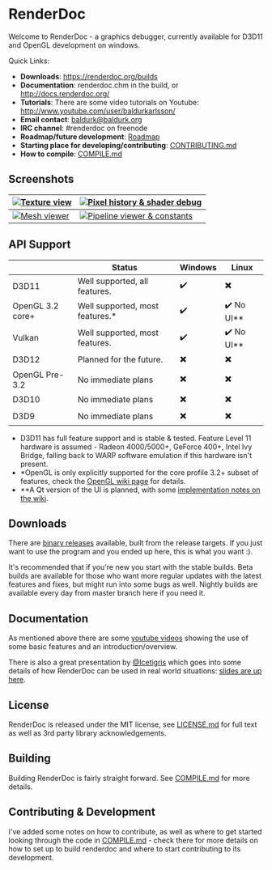 RenderDoc
==============

Welcome to RenderDoc - a graphics debugger, currently available for D3D11 and OpenGL development on windows. 

Quick Links:

* **Downloads**: https://renderdoc.org/builds
* **Documentation**: renderdoc.chm in the build, or http://docs.renderdoc.org/
* **Tutorials**: There are some video tutorials on Youtube: http://www.youtube.com/user/baldurkarlsson/
* **Email contact**: baldurk@baldurk.org
* **IRC channel**: #renderdoc on freenode
* **Roadmap/future development**: [Roadmap](https://github.com/baldurk/renderdoc/wiki/Roadmap)
* **Starting place for developing/contributing**: [CONTRIBUTING.md](CONTRIBUTING.md)
* **How to compile**: [COMPILE.md](COMPILE.md)

Screenshots
--------------

| [ ![Texture view](https://cloud.githubusercontent.com/assets/661798/9667117/3650453a-527a-11e5-9845-cebb26109b49.png) ](https://cloud.githubusercontent.com/assets/661798/8890997/634bf0f8-3316-11e5-9eb7-75d74e3a9356.png) | [ ![Pixel history & shader debug](https://cloud.githubusercontent.com/assets/661798/9667120/38e6d070-527a-11e5-884d-c7f11ca3e0da.png) ](https://cloud.githubusercontent.com/assets/661798/8891006/c7ad2670-3316-11e5-99e8-80f1f720f6f9.png) |
| --- | --- |
| [ ![Mesh viewer](https://cloud.githubusercontent.com/assets/661798/9667125/3ad817b8-527a-11e5-81d7-244b397092f0.png) ](https://cloud.githubusercontent.com/assets/661798/8891021/64ab5c9e-3317-11e5-827a-24002d174efc.png) | [ ![Pipeline viewer & constants](https://cloud.githubusercontent.com/assets/661798/9667129/3c5b143c-527a-11e5-9864-41ae50f74043.png) ](https://cloud.githubusercontent.com/assets/661798/8891033/ef5668ac-3317-11e5-82ff-adb97b040db1.png) |

API Support
--------------

|                  | Status                                 | Windows                  | Linux                           |
| ---------------- | -------------------------------------- | ------------------------ | ------------------------------- |
| D3D11            | Well supported, all features.          | :heavy_check_mark:       | :heavy_multiplication_x:        |
| OpenGL 3.2 core+ | Well supported, most features.\*       | :heavy_check_mark:       | :heavy_check_mark: No UI\*\*    |
| Vulkan           | Well supported, most features.         | :heavy_check_mark:       | :heavy_check_mark: No UI\*\*    |
| D3D12            | Planned for the future.                | :heavy_multiplication_x: | :heavy_multiplication_x:        |
| OpenGL Pre-3.2   | No immediate plans                     | :heavy_multiplication_x: | :heavy_multiplication_x:        |
| D3D10            | No immediate plans                     | :heavy_multiplication_x: | :heavy_multiplication_x:        |
| D3D9             | No immediate plans                     | :heavy_multiplication_x: | :heavy_multiplication_x:        |

* D3D11 has full feature support and is stable & tested. Feature Level 11 hardware is assumed - Radeon 4000/5000+, GeForce 400+, Intel Ivy Bridge, falling back to WARP software emulation if this hardware isn't present.
* \*OpenGL is only explicitly supported for the core profile 3.2+ subset of features, check the [OpenGL wiki page](https://github.com/baldurk/renderdoc/wiki/OpenGL) for details.
* \*\*A Qt version of the UI is planned, with some [implementation notes on the wiki](https://github.com/baldurk/renderdoc/wiki/QRenderDoc-Notes).

Downloads
--------------

There are [binary releases](https://renderdoc.org/builds) available, built from the release targets. If you just want to use the program and you ended up here, this is what you want :).

It's recommended that if you're new you start with the stable builds. Beta builds are available for those who want more regular updates with the latest features and fixes, but might run into some bugs as well. Nightly builds are available every day from master branch here if you need it.

Documentation
--------------

As mentioned above there are some [youtube videos](http://www.youtube.com/user/baldurkarlsson/) showing the use of some basic features and an introduction/overview.

There is also a great presentation by [@Icetigris](https://twitter.com/Icetigris) which goes into some details of how RenderDoc can be used in real world situations: [slides are up here](https://docs.google.com/presentation/d/1LQUMIld4SGoQVthnhT1scoA3k4Sg0as14G4NeSiSgFU/edit#slide=id.p).

License
--------------

RenderDoc is released under the MIT license, see [LICENSE.md](LICENSE.md) for full text as well as 3rd party library acknowledgements.

Building
--------------

Building RenderDoc is fairly straight forward. See [COMPILE.md](COMPILE.md) for more details.

Contributing & Development
--------------

I've added some notes on how to contribute, as well as where to get started looking through the code in [COMPILE.md](COMPILE.md) - check there for more details on how to set up to build renderdoc and where to start contributing to its development.

